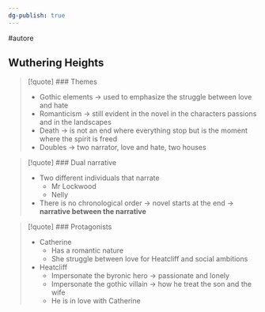 ```yaml
---
dg-publish: true
---
```

#autore

## Wuthering Heights

>[!quote] ### Themes
>- Gothic elements -> used to emphasize the struggle between love and hate
>- Romanticism -> still evident in the novel in the characters passions and in the landscapes
>- Death -> is not an end where everything stop but is the moment where the spirit is freed
>- Doubles -> two narrator, love and hate, two houses

>[!quote] ### Dual narrative
>- Two different individuals that narrate
>	- Mr Lockwood
>	- Nelly
>- There is no chronological order -> novel starts at the end -> **narrative between the narrative**

>[!quote] ### Protagonists
>- Catherine
>	- Has a romantic nature
>	- She struggle between love for Heatcliff and social ambitions
>- Heatcliff
>	- Impersonate the byronic hero -> passionate and lonely
>	- Impersonate the gothic villain -> how he treat the son and the wife
>	- He is in love with Catherine

